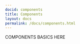 ```yaml
---
docid: components
title: Components
layout: docs
permalink: /docs/components.html
---
```


COMPONENTS BASICS HERE
